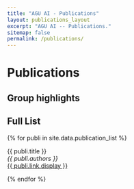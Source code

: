 ```yaml
---
title: "AGU AI - Publications"
layout: publications_layout
excerpt: "AGU AI -- Publications."
sitemap: false
permalink: /publications/
---
```



# Publications

## Group highlights

## Full List

{% for publi in site.data.publication_list %}

  {{ publi.title }} <br />
  <em>{{ publi.authors }} </em><br /><a href="{{ publi.link.url }}">{{ publi.link.display }}</a>

{% endfor %}
